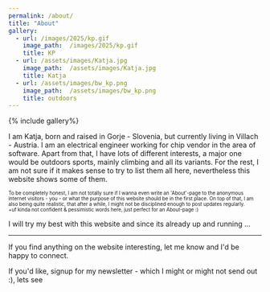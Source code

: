 ```yaml
---
permalink: /about/
title: "About"
gallery:
  - url: /images/2025/kp.gif
    image_path:  /images/2025/kp.gif
    title: KP
  - url: /assets/images/Katja.jpg
    image_path:  /assets/images/Katja.jpg
    title: Katja
  - url: /assets/images/bw_kp.png
    image_path:  /assets/images/bw_kp.png
    title: outdoors
---
```


{% include gallery%}

I am Katja, born and raised in Gorje - Slovenia, but currently living in Villach - Austria.
I am an electrical engineer working for chip vendor in the area of software.
Apart from that, I have lots of different interests, a major one would be outdoors sports, 
mainly climbing and all its variants. 
For the rest, I am not sure if it makes sense to try to list them all here, nevertheless this website shows some of them.

<sup><sub>
To be completely honest, I am not totally sure if I wanna even write an 'About'-page to the anonymous internet visitors - you -
or what the purpose of this website should be in the first place.
On top of that, I am also being quite realistic, that after a while, I might not be disciplined enough to post updates regularly.   
+uf kinda not confident & pessimistic words here, just perfect for an About-page :) 
</sub></sup>

I will try my best with this website and since its already up and running ...

---

If you find anything on the website interesting, let me know and I'd be happy to connect.

If you'd like, signup for my newsletter  - which I might or might not send out :), lets see 